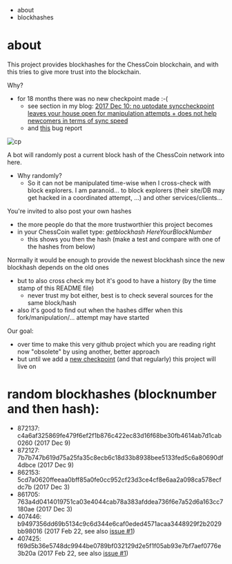 * about
* blockhashes


# about
This project provides blockhashes for the ChessCoin blockchain, and with this tries to give more trust into the blockchain.

Why?
* for 18 months there was no new checkpoint made :-(
  * see section in my blog: [2017 Dec 10: no uptodate synccheckpoint leaves your house open for manipulation attempts + does not help newcomers in terms of sync speed](https://github.com/chess-fan/thoughts)
  * and [this](https://github.com/COINFORCHESS/ChessCoin/issues/1) bug report

![cp](https://user-images.githubusercontent.com/34405095/33800354-b02b1f50-dd3e-11e7-9aed-5d61f48e9b89.png)


A bot will randomly post a current block hash of the ChessCoin network into here.
* Why randomly?
  * So it can not be manipulated time-wise when I cross-check with block explorers. I am paranoid... to block explorers (their site/DB may get hacked in a coordinated attempt, ...) and other services/clients...

You're invited to also post your own hashes
* the more people do that the more trustworthier this project becomes
* in your ChessCoin wallet type: _getblockhash HereYourBlockNumber_
  * this shows you then the hash (make a test and compare with one of the hashes from below)

Normally it would be enough to provide the newest blockhash since the new blockhash depends on the old ones
* but to also cross check my bot it's good to have a history (by the time stamp of this README file)
  * never trust my bot either, best is to check several sources for the same block/hash
* also it's good to find out when the hashes differ when this fork/manipulation/... attempt may have started

Our goal:
* over time to make this very github project which you are reading right now "obsolete" by using another, better approach
* but until we add a [new checkpoint](https://github.com/COINFORCHESS/ChessCoin/issues/1) (and that regularly) this project will live on

# random blockhashes (blocknumber and then hash):
* 872137: c4a6af325869fe479f6ef2f1b876c422ec83d16f68be30fb4614ab7d1cab0260 (2017 Dec 9)
* 872127: 7b7b747b619d75a25fa35c8ecb6c18d33b8938bee5133fed5c6a80690df4dbce (2017 Dec 9)
* 862153: 5cd7a0620ffeeaa0bff85a0fe0cc952cf23d3ce4cf8e6aa2a098ca578ecfdc7b (2017 Dec 3)
* 861705: 763a4d0414019751ca03e4044cab78a383afddea736f6e7a52d6a163cc7180ae (2017 Dec 3)
* 407446: b9497356dd69b5134c9c6d344e6caf0eded4571acaa3448929f2b2029bb98016 (2017 Feb 22, see also [issue #1](https://github.com/chess-fan/blockhashes-of-ChessCoin/issues/1))
* 407425: f69d5b36e5748dc9944be0789bf032129d2e5f1f05ab93e7bf7aef0776e3b20a (2017 Feb 22, see also [issue #1](https://github.com/chess-fan/blockhashes-of-ChessCoin/issues/1))
